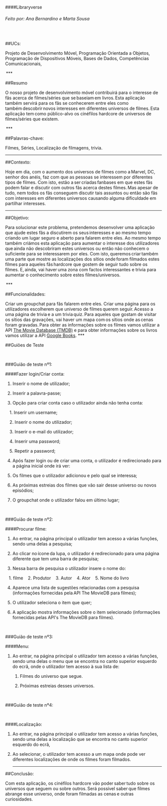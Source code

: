 ####Libraryverse  

###### Feito por: Ana Bernardino e Marta Sousa
  

##UCs:

Projeto de Desenvolvimento Móvel, Programação Orientada a Objetos, Programação de Dispositivos Móveis, Bases de Dados, Competências Comunicacionais,  

 *** 

##Resumo  

O nosso projeto de desenvolvimento móvel contribuirá para o interesse de fãs acerca de filmes/séries que se baseiam em livros. Esta aplicação também servirá para os fãs se conhecerem entre eles como também descobrir novos interesses em diferentes universos de filmes. Esta aplicação tem como público-alvo os cinéfilos hardcore de universos de filmes/séries que existem.  

 ***

##Palavras-chave:  

Filmes, Séries, Localização de filmagens, trivia.  

***

##Contexto:  

Hoje em dia, com o aumento dos universos de filmes como a Marvel, DC, senhor dos anéis, faz com que as pessoas se interessem por diferentes tipos de filmes. Com isto, estão a ser criadas fanbases em que estes fãs podem falar e discutir com outros fãs acerca destes filmes. Mas apesar de tudo, nem todos os fãs conseguem discutir tais assuntos ou então são fãs com interesses em diferentes universos causando alguma dificuldade em partilhar interesses.  

*** 

##Objetivo:  

Para solucionar este problema, pretendemos desenvolver uma aplicação que ajude estes fãs a discutirem os seus interesses e ao mesmo tempo criando um lugar seguro e aberto para falarem entre eles. Ao mesmo tempo também criámos esta aplicação para aumentar o interesse dos utilizadores que ainda não descobriram estes universos ou então não conhecem o suficiente para se interessarem por eles. Com isto, queremos criar também uma parte que mostre as localizações dos sítios onde foram filmados estes filmes para aqueles fãs hardcore que gostem de seguir tudo sobre os filmes. E, ainda, vai haver uma zona com factos interessantes e trivia para aumentar o conhecimento sobre estes filmes/universos.  

 *** 

##Funcionalidades:  

Criar um groupchat para fãs falarem entre eles. Criar uma página para os utilizadores escolherem que universo de filmes querem seguir. Acesso a uma página de trivia e a um trivia quiz. Para aqueles que gostam de visitar os sítios das gravações, vai haver um mapa com os sítios onde as cenas foram gravadas. Para obter as informações sobre os filmes vamos utilizar a API [The Movie Database (TMDB)](https://www.themoviedb.org/) e para obter informações sobre os livros vamos utilizar a API [Google Books](https://developers.google.com/books/docs/overview).
***  



##Guiões de Teste  

  

###Guião de teste nº1:  

####Fazer login/Criar conta:  

   1. Inserir o nome de utilizador;  

   2. Inserir a palavra-passe;  

   3. Opção para criar conta caso o utilizador ainda não tenha conta:  

        1. Inserir um username;  

        2. Inserir o nome do utilizador;  

        3. Inserir o e-mail do utilizador;  

        4. Inserir uma password;  

        5. Repetir a password;  

   4. Após fazer login ou de criar uma conta, o utilizador é redirecionado para a página inicial onde irá ver:  

   5. Os filmes que o utilizador adicionou e pelo qual se interessa;  

   6. As próximas estreias dos filmes que vão sair desse universo ou novos episódios;  

   7. O groupchat onde o utilizador falou em último lugar;  

  

###Guião de teste nº2:  

####Procurar filme:  

 1. Ao entrar, na página principal o utilizador tem acesso a várias funções, sendo uma delas a pesquisa;  

 2. Ao clicar no ícone da lupa, o utilizador é redirecionado para uma página diferente que tem uma barra de pesquisa;  

 3. Nessa barra de pesquisa o utilizador insere o nome do:  

    1. filme
    2. Produtor
    3. Autor
    4. Ator
    5. Nome do livro 

 4. Aparece uma lista de sugestões relacionadas com a pesquisa (informações fornecidas pela API The MovieDB para filmes);  

 5. O utilizador seleciona o item que quer;  

 6. A aplicação mostra informações sobre o item selecionado (informações fornecidas pelas API's The MovieDB para filmes).  

  

###Guião de teste nº3:  

####Menu:  

 1. Ao entrar, na página principal o utilizador tem acesso a várias funções, sendo uma delas o menu que se encontra no canto superior esquerdo do ecrã, onde o utilizador tem acesso à sua lista de:  

    1. Filmes do universo que segue.  

    2. Próximas estreias desses universos.  

  

###Guião de teste nº4:  

  

####Localização:  

 1. Ao entrar, na página principal o utilizador tem acesso a várias funções, sendo uma delas a localização que se encontra no canto superior esquerdo do ecrã,  

 2. Ao selecionar, o utilizador tem acesso a um mapa onde pode ver diferentes localizações de onde os filmes foram filmados. 
    
    
    ***
 ##Conclusão:  

Com esta aplicação, os cinéfilos hardcore vão poder saber tudo sobre os universos que seguem ou sobre outros. Será possível saber que filmes abrange esse universo, onde foram filmadas as cenas e outras curiosidades.  
